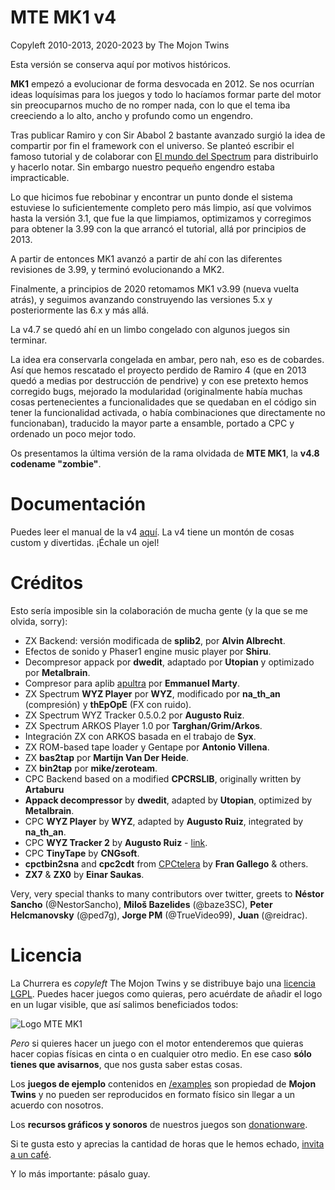 MTE MK1 v4
==========

Copyleft 2010-2013, 2020-2023 by The Mojon Twins

Esta versión se conserva aquí por motivos históricos.

**MK1** empezó a evolucionar de forma desvocada en 2012. Se nos ocurrían ideas loquísimas para los juegos y todo lo hacíamos formar parte del motor sin preocuparnos mucho de no romper nada, con lo que el tema iba creeciendo a lo alto, ancho y profundo como un engendro.

Tras publicar Ramiro y con Sir Ababol 2 bastante avanzado surgió la idea de compartir por fin el framework con el universo. Se planteó escribir el famoso tutorial y de colaborar con [El mundo del Spectrum](http://www.elmundodelspectrum.com/) para distribuirlo y hacerlo notar. Sin embargo nuestro pequeño engendro estaba impracticable.

Lo que hicimos fue rebobinar y encontrar un punto donde el sistema estuviese lo suficientemente completo pero más limpio, así que volvimos hasta la versión 3.1, que fue la que limpiamos, optimizamos y corregimos para obtener la 3.99 con la que arrancó el tutorial, allá por principios de 2013.

A partir de entonces MK1 avanzó a partir de ahí con las diferentes revisiones de 3.99, y terminó evolucionando a MK2.

Finalmente, a principios de 2020 retomamos MK1 v3.99 (nueva vuelta atrás), y seguimos avanzando construyendo las versiones 5.x y posteriormente las 6.x y más allá.

La v4.7 se quedó ahí en un limbo congelado con algunos juegos sin terminar. 

La idea era conservarla congelada en ambar, pero nah, eso es de cobardes. Así que hemos rescatado el proyecto perdido de Ramiro 4 (que en 2013 quedó a medias por destrucción de pendrive) y con ese pretexto hemos corregido bugs, mejorado la modularidad (originalmente había muchas cosas pertenecientes a funcionalidades que se quedaban en el código sin tener la funcionalidad activada, o había combinaciones que directamente no funcionaban), traducido la mayor parte a ensamble, portado a CPC y ordenado un poco mejor todo.

Os presentamos la última versión de la rama olvidada de **MTE MK1**, la **v4.8 codename "zombie"**.

# Documentación

Puedes leer el manual de la v4 [aquí](https://github.com/mojontwins/MK1/blob/churrera_4/docs/manual.md). La v4 tiene un montón de cosas custom y divertidas. ¡Échale un ojel!

# Créditos

Esto sería imposible sin la colaboración de mucha gente (y la que se me olvida, sorry):

* ZX Backend: versión modificada de **splib2**, por **Alvin Albrecht**.
* Efectos de sonido y Phaser1 engine music player por **Shiru**.
* Decompresor appack por **dwedit**, adaptado por **Utopian** y optimizado por **Metalbrain**.
* Compresor para aplib [apultra](https://github.com/emmanuel-marty/apultra) por **Emmanuel Marty**.
* ZX Spectrum **WYZ Player** por **WYZ**, modificado por **na_th_an** (compresión) y **thEpOpE** (FX con ruido).
* ZX Spectrum WYZ Tracker 0.5.0.2 por **Augusto Ruiz**.
* ZX Spectrum ARKOS Player 1.0 por **Targhan/Grim/Arkos**.
* Integración ZX con ARKOS basada en el trabajo de **Syx**.
* ZX ROM-based tape loader y Gentape por **Antonio Villena**.
* ZX **bas2tap** por **Martijn Van Der Heide**.
* ZX **bin2tap** por **mike/zeroteam**.
* CPC Backend based on a modified **CPCRSLIB**, originally written by **Artaburu**
* **Appack decompressor** by **dwedit**, adapted by **Utopian**, optimized by **Metalbrain**.
* CPC **WYZ Player** by **WYZ**, adapted by **Augusto Ruiz**, integrated by **na_th_an**.
* CPC **WYZ Tracker 2** by **Augusto Ruiz** - [link](https://github.com/AugustoRuiz/WYZTracker).
* CPC **TinyTape** by **CNGsoft**.
* **cpctbin2sna** and **cpc2cdt** from [CPCtelera](http://lronaldo.github.io/cpctelera/) by **Fran Gallego** & others.
* **ZX7** & **ZX0** by **Einar Saukas**.

Very, very special thanks to many contributors over twitter, greets to **Néstor Sancho** (@NestorSancho), **Miloš Bazelides** (@baze3SC), **Peter Helcmanovsky** (@ped7g), **Jorge PM** (@TrueVideo99), 
**Juan** (@reidrac).

# Licencia

La Churrera es _copyleft_ The Mojon Twins y se distribuye bajo una [licencia LGPL](./LICENSE). Puedes hacer juegos como quieras, pero acuérdate de añadir el logo en un lugar visible, que así salimos beneficiados todos:

![Logo MTE MK1](https://github.com/mojontwins/MK1/blob/master/logo.png)

*Pero* si quieres hacer un juego con el motor entenderemos que quieras hacer copias físicas en cinta o en cualquier otro medio. En ese caso **sólo tienes que avisarnos**, que nos gusta saber estas cosas.

Los **juegos de ejemplo** contenidos en [/examples](./examples) son propiedad de **Mojon Twins** y no pueden ser reproducidos en formato físico sin llegar a un acuerdo con nosotros.

Los **recursos gráficos y sonoros** de nuestros juegos son [donationware](https://en.wikipedia.org/wiki/Donationware).

Si te gusta esto y aprecias la cantidad de horas que le hemos echado, [invita a un café](https://ko-fi.com/I2I0JUJ9).

Y lo más importante: pásalo guay.
